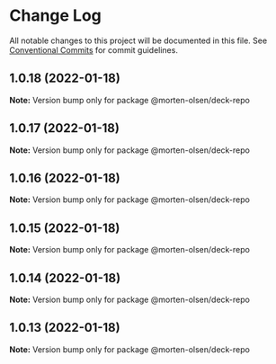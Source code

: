 # Change Log

All notable changes to this project will be documented in this file.
See [Conventional Commits](https://conventionalcommits.org) for commit guidelines.

## 1.0.18 (2022-01-18)

**Note:** Version bump only for package @morten-olsen/deck-repo





## 1.0.17 (2022-01-18)

**Note:** Version bump only for package @morten-olsen/deck-repo





## 1.0.16 (2022-01-18)

**Note:** Version bump only for package @morten-olsen/deck-repo





## 1.0.15 (2022-01-18)

**Note:** Version bump only for package @morten-olsen/deck-repo





## 1.0.14 (2022-01-18)

**Note:** Version bump only for package @morten-olsen/deck-repo





## 1.0.13 (2022-01-18)

**Note:** Version bump only for package @morten-olsen/deck-repo
